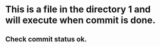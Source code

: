# This is a file in the directory 1 and will execute when commit is done.

## Check commit status ok.